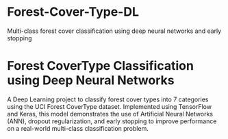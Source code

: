 # Forest-Cover-Type-DL
Multi-class forest cover classification using deep neural networks and early stopping

# Forest CoverType Classification using Deep Neural Networks

A Deep Learning project to classify forest cover types into 7 categories using the UCI Forest CoverType dataset. Implemented using TensorFlow and Keras, this model demonstrates the use of Artificial Neural Networks (ANN), dropout regularization, and early stopping to improve performance on a real-world multi-class classification problem.

